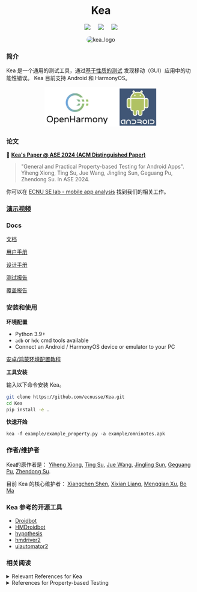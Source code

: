 <div align="center">
<h1>Kea</h1>

 <a href='LICENSE'><img src='https://img.shields.io/badge/License-MIT-orange'></a> &nbsp;&nbsp;&nbsp;
 <a><img src='https://img.shields.io/badge/python-3.9, 3.10, 3.11, 3.12, 3.13-blue'></a> &nbsp;&nbsp;&nbsp;
 <a href='https://kea-technic-docs.readthedocs.io/zh-cn/latest/part-theory/introduction.html'><img src='https://img.shields.io/badge/doc-1.0.0-blue'></a>
</div>

<div align="center">
    <img src="kea/resources/kea_log(1).png" alt="kea_logo" style="border-radius: 18px"/>
</div>



### 简介

Kea 是一个通用的测试工具，通过[基于性质的测试](https://en.wikipedia.org/wiki/Software_testing#Property_testing) 发现移动（GUI）应用中的功能性错误。
Kea 目前支持 Android 和 HarmonyOS。


<p align="center">
  <img src="kea/resources/kea-platforms.jpg" width="300"/>
</p>

### 论文

📘 **[Kea's Paper @ ASE 2024 (ACM Distinguished Paper)](https://xyiheng.github.io//files/Property_Based_Testing_for_Android_Apps.pdf)**

> "General and Practical Property-based Testing for Android Apps". 
> Yiheng Xiong, Ting Su, Jue Wang, Jingling Sun, Geguang Pu, Zhendong Su.
> In ASE 2024. 

你可以在 [ECNU SE lab - mobile app analysis](https://mobile-app-analysis.github.io) 找到我们的相关工作。


### [演示视频](https://www.bilibili.com/video/BV1QPkoYREgh/?share_source=copy_web)

### Docs

[文档](https://kea-technic-docs.readthedocs.io/zh-cn/latest/part-theory/introduction.html)

[用户手册](https://kea-technic-docs.readthedocs.io/zh-cn/latest/part-keaUserManuel/envirnment_setup.html)

[设计手册](https://kea-technic-docs.readthedocs.io/zh-cn/latest/part-designDocument/intro.html)

[测试报告](https://kea-technic-docs.readthedocs.io/zh-cn/latest/part-experiment/exp.html)

[覆盖报告](https://xixianliang.github.io/kea-technic-docs/)


### 安装和使用

**环境配置**

- Python 3.9+
- `adb` or `hdc` cmd tools available
- Connect an Android / HarmonyOS device or emulator to your PC

[安卓/鸿蒙环境配置教程](https://kea-technic-docs.readthedocs.io/zh-CN/latest/part-keaUserManuel/envirnment_setup.html)

**工具安装**

输入以下命令安装 Kea。

```bash
git clone https://github.com/ecnusse/Kea.git
cd Kea
pip install -e .
```

**快速开始**

```
kea -f example/example_property.py -a example/omninotes.apk
```

### 作者/维护者

Kea的原作者是：
[Yiheng Xiong](https://xyiheng.github.io/), 
[Ting Su](http://tingsu.github.io/),
[Jue Wang](https://cv.juewang.info/),
[Jingling Sun](https://jinglingsun.github.io/),
[Geguang Pu](),
[Zhendong Su](https://people.inf.ethz.ch/suz/).

目前 Kea 的核心维护者：
[Xiangchen Shen](https://xiangchenshen.github.io/), 
[Xixian Liang](https://xixianliang.github.io/resume/),
[Mengqian Xu](), [Bo Ma]()

### Kea 参考的开源工具

- [Droidbot](https://github.com/honeynet/droidbot)
- [HMDroidbot](https://github.com/ecnusse/HMDroidbot)
- [hypothesis](https://github.com/HypothesisWorks/hypothesis)
- [hmdriver2](https://github.com/codematrixer/hmdriver2)
- [uiautomator2](https://github.com/openatx/uiautomator2)


### 相关阅读

<details>
  <summary>Relevant References for Kea</summary>

📘 An Empirical Study of Functional Bugs in Android Apps. ISSTA 2023. [pdf](https://dl.acm.org/doi/10.1145/3597926.3598138)

📘 Property-Based Testing for Validating User Privacy-Related Functionalities in Social Media Apps. FSE 2024. [pdf](https://dl.acm.org/doi/10.1145/3663529.3663863)

📘 Property-Based Fuzzing for Finding Data Manipulation Errors in Android Apps. ESEC/FSE 2023. [pdf](https://dl.acm.org/doi/10.1145/3611643.3616286)

📘 Characterizing and Finding System Setting-Related Defects in Android Apps. TSE 2023. [pdf](https://ieeexplore.ieee.org/document/10064083)

📘 Understanding and Finding System Setting-related Defects in Android Apps. ISSTA 2021. [pdf](https://dl.acm.org/doi/10.1145/3460319.3464806)

</details>

<details>
  <summary>References for Property-based Testing</summary>

📘 Property-Based Testing in Practice. ICSE 2024. [pdf](https://dl.acm.org/doi/10.1145/3597503.3639581)

📘 QuickCheck: a lightweight tool for random testing of Haskell programs. ICFP 2000. [pdf](https://dl.acm.org/doi/10.1145/357766.351266)

📘 Property-based testing: a new approach to testing for assurance. Software Engineering Notes 1997. [pdf](https://dl.acm.org/doi/pdf/10.1145/263244.263267)

</details>